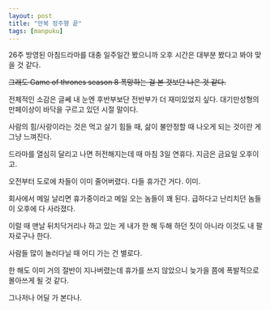 ```yaml
---
layout: post
title: "만복 정주행 끝"
tags: [manpuku]
---
```


26주 방영된 아침드라마를 대충 일주일간 봤으니까 오후 시간은 대부분 봤다고 봐야 맞을 것 같다.

~~그래도 Game of thrones season 8 폭망하는 걸 본 것보단 나은 것 같다.~~

전체적인 소감은 글쎄 내 눈엔 후반부보단 전반부가 더 재미있었지 싶다. 대기만성형의 만페이상이 바닥을 구르고 있던 시절 말이다. 

사람의 힘/사랑이라는 것은 먹고 살기 힘들 때, 삶이 불안정할 때 나오게 되는 것이란 게 그냥 느껴진다. 

드라마를 열심히 달리고 나면 허전해지는데 때 마침 3일 연휴다. 지금은 금요일 오후이고. 

오전부터 도로에 차들이 이미 줄어버렸다. 다들 휴가간 거다. 이미. 

회사에서 메일 날리면 휴가중이라고 메일 오는 놈들이 꽤 된다. 급하다고 난리치던 놈들이 오후에 다 사라졌다.

이럴 때 맨날 뒤치닥거리나 하고 있는 게 내가 한 해 두해 하던 짓이 아니라 이것도 내 팔자로구나 한다.

사람들 많이 놀러다닐 때 어디 가는 건 별로다. 

한 해도 이미 거의 절반이 지나버렸는데 휴가를 쓰지 않았으니 늦가을 쯤에 폭발적으로 몰아쓰게 될 것 같다. 

그나저나 어딜 가 본다나. 